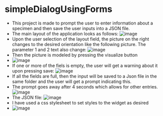 # simpleDialogUsingForms
- This project is made to prompt the user to enter information about a specimen and then save the user inputs into a JSON file.
- The main layout of the application looks as follows:
![image](https://user-images.githubusercontent.com/72888089/155899522-48e8835f-c90e-4cb0-b339-653f30c70428.png)
- Upon the user selection of the layout field, the picture on the right changes to the desired orientation like the following picture. The parameter 1 and 2 text also change:
![image](https://user-images.githubusercontent.com/72888089/155899542-99fc8718-db97-473e-90c9-2822602e3cfb.png)
- Then the picture is modeled by pressing the visualize button
- ![image](https://user-images.githubusercontent.com/72888089/155899568-accb9099-1553-4698-add1-6a8ea662f88a.png)
- If one or more of the fiels is empty, the user will get a warning about it upon pressing save:
![image](https://user-images.githubusercontent.com/72888089/155899577-5d81b9ea-1c49-4fae-a043-35678614e16f.png)
- If all the fields are full, then the input will be saved to a Json file in the same folder and the user will get a prompt indicating this.
- The prompt goes away after 4 seconds which allows for other entries.
![image](https://user-images.githubusercontent.com/72888089/155899591-ae419cdb-d204-431e-9ac1-e019b95a3321.png)
- The JSON file:
![image](https://user-images.githubusercontent.com/72888089/147417798-414b61ed-60d9-4ebd-b225-dc1ea202a6c9.png)
- I have used a css stylesheet to set styles to the widget as desired
- ![image](https://user-images.githubusercontent.com/72888089/155899610-8d773a7d-0e17-4214-9545-6b0dbb4376f6.png)


